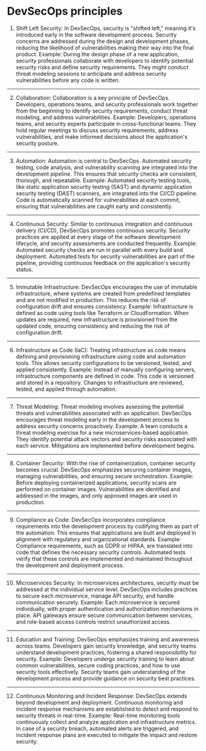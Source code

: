# DevSecOps principles

1.	Shift Left Security: In DevSecOps, security is "shifted left," meaning it's introduced early in the software development process. Security concerns are addressed during the design and development phases, reducing the likelihood of vulnerabilities making their way into the final product.
Example: During the design phase of a new application, security professionals collaborate with developers to identify potential security risks and define security requirements. They might conduct threat modeling sessions to anticipate and address security vulnerabilities before any code is written.
---

2.	Collaboration: Collaboration is a key principle of DevSecOps. Developers, operations teams, and security professionals work together from the beginning to identify security requirements, conduct threat modeling, and address vulnerabilities.
Example: Developers, operations teams, and security experts participate in cross-functional teams. They hold regular meetings to discuss security requirements, address vulnerabilities, and make informed decisions about the application's security posture.

---

3.	Automation: Automation is central to DevSecOps. Automated security testing, code analysis, and vulnerability scanning are integrated into the development pipeline. This ensures that security checks are consistent, thorough, and repeatable.
Example: Automated security testing tools, like static application security testing (SAST) and dynamic application security testing (DAST) scanners, are integrated into the CI/CD pipeline. Code is automatically scanned for vulnerabilities at each commit, ensuring that vulnerabilities are caught early and consistently.

---

4.	Continuous Security: Similar to continuous integration and continuous delivery (CI/CD), DevSecOps promotes continuous security. Security practices are applied at every stage of the software development lifecycle, and security assessments are conducted frequently.
Example: Automated security checks are run in parallel with every build and deployment. Automated tests for security vulnerabilities are part of the pipeline, providing continuous feedback on the application's security status.

---

5.	Immutable Infrastructure: DevSecOps encourages the use of immutable infrastructure, where systems are created from predefined templates and are not modified in production. This reduces the risk of configuration drift and ensures consistency.
Example: Infrastructure is defined as code using tools like Terraform or CloudFormation. When updates are required, new infrastructure is provisioned from the updated code, ensuring consistency and reducing the risk of configuration drift.

---

6.	Infrastructure as Code (IaC): Treating infrastructure as code means defining and provisioning infrastructure using code and automation tools. This allows security configurations to be versioned, tested, and applied consistently.
Example: Instead of manually configuring servers, infrastructure components are defined in code. This code is versioned and stored in a repository. Changes to infrastructure are reviewed, tested, and applied through automation.

---

7.	Threat Modeling: Threat modeling involves assessing the potential threats and vulnerabilities associated with an application. DevSecOps encourages threat modeling early in the development process to address security concerns proactively.
Example: A team conducts a threat modeling exercise for a new microservices-based application. They identify potential attack vectors and security risks associated with each service. Mitigations are implemented before development begins.

---

8.	Container Security: With the rise of containerization, container security becomes crucial. DevSecOps emphasizes securing container images, managing vulnerabilities, and ensuring secure orchestration.
Example: Before deploying containerized applications, security scans are performed on container images. Vulnerabilities are identified and addressed in the images, and only approved images are used in production.

---

9.	Compliance as Code: DevSecOps incorporates compliance requirements into the development process by codifying them as part of the automation. This ensures that applications are built and deployed in alignment with regulatory and organizational standards.
Example: Compliance requirements, such as GDPR or HIPAA, are translated into code that defines the necessary security controls. Automated tests verify that these controls are implemented and maintained throughout the development and deployment process.

---

10.	Microservices Security: In microservices architectures, security must be addressed at the individual service level. DevSecOps includes practices to secure each microservice, manage API security, and handle communication securely.
Example: Each microservice is secured individually, with proper authentication and authorization mechanisms in place. API gateways ensure secure communication between services, and role-based access controls restrict unauthorized access.

---

11.	Education and Training: DevSecOps emphasizes training and awareness across teams. Developers gain security knowledge, and security teams understand development practices, fostering a shared responsibility for security.
Example: Developers undergo security training to learn about common vulnerabilities, secure coding practices, and how to use security tools effectively. Security teams gain understanding of the development process and provide guidance on security best practices.

---

12.	Continuous Monitoring and Incident Response: DevSecOps extends beyond development and deployment. Continuous monitoring and incident response mechanisms are established to detect and respond to security threats in real-time.
Example: Real-time monitoring tools continuously collect and analyze application and infrastructure metrics. In case of a security breach, automated alerts are triggered, and incident response plans are executed to mitigate the impact and restore security.

